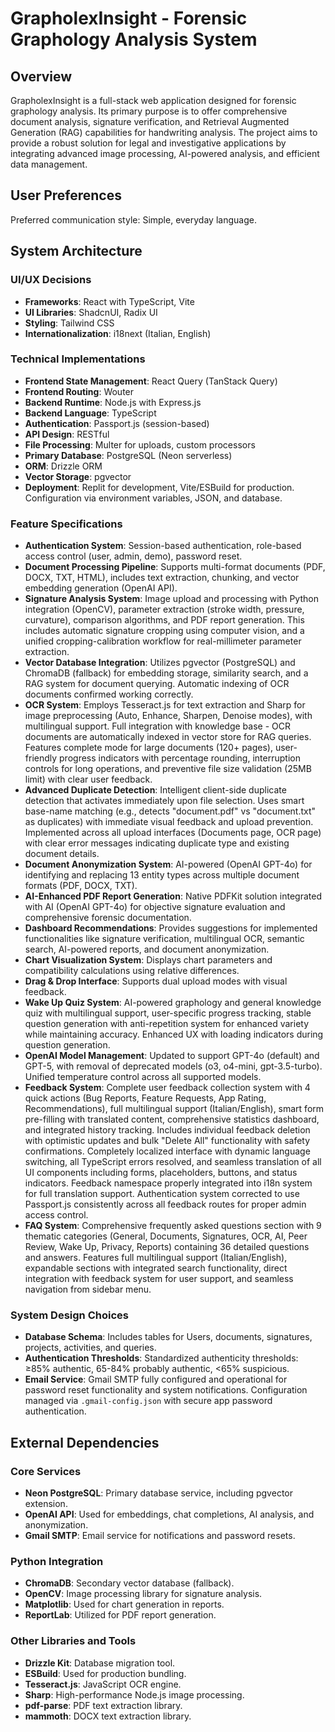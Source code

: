 # GrapholexInsight - Forensic Graphology Analysis System

## Overview
GrapholexInsight is a full-stack web application designed for forensic graphology analysis. Its primary purpose is to offer comprehensive document analysis, signature verification, and Retrieval Augmented Generation (RAG) capabilities for handwriting analysis. The project aims to provide a robust solution for legal and investigative applications by integrating advanced image processing, AI-powered analysis, and efficient data management.

## User Preferences
Preferred communication style: Simple, everyday language.

## System Architecture

### UI/UX Decisions
- **Frameworks**: React with TypeScript, Vite
- **UI Libraries**: ShadcnUI, Radix UI
- **Styling**: Tailwind CSS
- **Internationalization**: i18next (Italian, English)

### Technical Implementations
- **Frontend State Management**: React Query (TanStack Query)
- **Frontend Routing**: Wouter
- **Backend Runtime**: Node.js with Express.js
- **Backend Language**: TypeScript
- **Authentication**: Passport.js (session-based)
- **API Design**: RESTful
- **File Processing**: Multer for uploads, custom processors
- **Primary Database**: PostgreSQL (Neon serverless)
- **ORM**: Drizzle ORM
- **Vector Storage**: pgvector
- **Deployment**: Replit for development, Vite/ESBuild for production. Configuration via environment variables, JSON, and database.

### Feature Specifications
- **Authentication System**: Session-based authentication, role-based access control (user, admin, demo), password reset.
- **Document Processing Pipeline**: Supports multi-format documents (PDF, DOCX, TXT, HTML), includes text extraction, chunking, and vector embedding generation (OpenAI API).
- **Signature Analysis System**: Image upload and processing with Python integration (OpenCV), parameter extraction (stroke width, pressure, curvature), comparison algorithms, and PDF report generation. This includes automatic signature cropping using computer vision, and a unified cropping-calibration workflow for real-millimeter parameter extraction.
- **Vector Database Integration**: Utilizes pgvector (PostgreSQL) and ChromaDB (fallback) for embedding storage, similarity search, and a RAG system for document querying. Automatic indexing of OCR documents confirmed working correctly.
- **OCR System**: Employs Tesseract.js for text extraction and Sharp for image preprocessing (Auto, Enhance, Sharpen, Denoise modes), with multilingual support. Full integration with knowledge base - OCR documents are automatically indexed in vector store for RAG queries. Features complete mode for large documents (120+ pages), user-friendly progress indicators with percentage rounding, interruption controls for long operations, and preventive file size validation (25MB limit) with clear user feedback.
- **Advanced Duplicate Detection**: Intelligent client-side duplicate detection that activates immediately upon file selection. Uses smart base-name matching (e.g., detects "document.pdf" vs "document.txt" as duplicates) with immediate visual feedback and upload prevention. Implemented across all upload interfaces (Documents page, OCR page) with clear error messages indicating duplicate type and existing document details.
- **Document Anonymization System**: AI-powered (OpenAI GPT-4o) for identifying and replacing 13 entity types across multiple document formats (PDF, DOCX, TXT).
- **AI-Enhanced PDF Report Generation**: Native PDFKit solution integrated with AI (OpenAI GPT-4o) for objective signature evaluation and comprehensive forensic documentation.
- **Dashboard Recommendations**: Provides suggestions for implemented functionalities like signature verification, multilingual OCR, semantic search, AI-powered reports, and document anonymization.
- **Chart Visualization System**: Displays chart parameters and compatibility calculations using relative differences.
- **Drag & Drop Interface**: Supports dual upload modes with visual feedback.
- **Wake Up Quiz System**: AI-powered graphology and general knowledge quiz with multilingual support, user-specific progress tracking, stable question generation with anti-repetition system for enhanced variety while maintaining accuracy. Enhanced UX with loading indicators during question generation.
- **OpenAI Model Management**: Updated to support GPT-4o (default) and GPT-5, with removal of deprecated models (o3, o4-mini, gpt-3.5-turbo). Unified temperature control across all supported models.
- **Feedback System**: Complete user feedback collection system with 4 quick actions (Bug Reports, Feature Requests, App Rating, Recommendations), full multilingual support (Italian/English), smart form pre-filling with translated content, comprehensive statistics dashboard, and integrated history tracking. Includes individual feedback deletion with optimistic updates and bulk "Delete All" functionality with safety confirmations. Completely localized interface with dynamic language switching, all TypeScript errors resolved, and seamless translation of all UI components including forms, placeholders, buttons, and status indicators. Feedback namespace properly integrated into i18n system for full translation support. Authentication system corrected to use Passport.js consistently across all feedback routes for proper admin access control.
- **FAQ System**: Comprehensive frequently asked questions section with 9 thematic categories (General, Documents, Signatures, OCR, AI, Peer Review, Wake Up, Privacy, Reports) containing 36 detailed questions and answers. Features full multilingual support (Italian/English), expandable sections with integrated search functionality, direct integration with feedback system for user support, and seamless navigation from sidebar menu.

### System Design Choices
- **Database Schema**: Includes tables for Users, documents, signatures, projects, activities, and queries.
- **Authentication Thresholds**: Standardized authenticity thresholds: ≥85% authentic, 65-84% probably authentic, <65% suspicious.
- **Email Service**: Gmail SMTP fully configured and operational for password reset functionality and system notifications. Configuration managed via `.gmail-config.json` with secure app password authentication.

## External Dependencies

### Core Services
- **Neon PostgreSQL**: Primary database service, including pgvector extension.
- **OpenAI API**: Used for embeddings, chat completions, AI analysis, and anonymization.
- **Gmail SMTP**: Email service for notifications and password resets.

### Python Integration
- **ChromaDB**: Secondary vector database (fallback).
- **OpenCV**: Image processing library for signature analysis.
- **Matplotlib**: Used for chart generation in reports.
- **ReportLab**: Utilized for PDF report generation.

### Other Libraries and Tools
- **Drizzle Kit**: Database migration tool.
- **ESBuild**: Used for production bundling.
- **Tesseract.js**: JavaScript OCR engine.
- **Sharp**: High-performance Node.js image processing.
- **pdf-parse**: PDF text extraction library.
- **mammoth**: DOCX text extraction library.